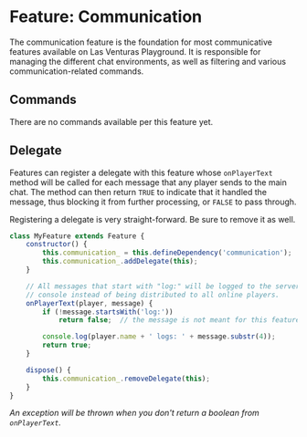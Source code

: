 # Feature: Communication
The communication feature is the foundation for most communicative features available on
Las Venturas Playground. It is responsible for managing the different chat environments, as well
as filtering and various communication-related commands.

## Commands
There are no commands available per this feature yet.

## Delegate
Features can register a delegate with this feature whose `onPlayerText` method will be called for
each message that any player sends to the main chat. The method can then return `TRUE` to indicate
that it handled the message, thus blocking it from further processing, or `FALSE` to pass through.

Registering a delegate is very straight-forward. Be sure to remove it as well.

```javascript
class MyFeature extends Feature {
    constructor() {
        this.communication_ = this.defineDependency('communication');
        this.communication_.addDelegate(this);
    }

    // All messages that start with "log:" will be logged to the server's
    // console instead of being distributed to all online players.
    onPlayerText(player, message) {
        if (!message.startsWith('log:'))
            return false;  // the message is not meant for this feature

        console.log(player.name + ' logs: ' + message.substr(4));
        return true;
    }

    dispose() {
        this.communication_.removeDelegate(this);
    }
}
```

_An exception will be thrown when you don't return a boolean from `onPlayerText`._
